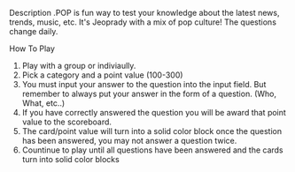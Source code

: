  Description
 .POP is fun way to test your knowledge about the latest news, trends, music, etc. It's Jeoprady with a mix of pop culture! The questions change daily.

How To Play
1. Play with a group or indiviaully. 
2. Pick a category and a point value (100-300)
4. You must input your answer to the question into the input field. But remember to always put your answer in the form of a question. (Who, What, etc..)
5. If you have correctly answered the question you will be award that point value to the scoreboard.
6. The card/point value will turn into  a solid color block once the question has been answered, you may not answer a question twice.
7. Countinue to play until all questions have been answered and the cards turn into solid color blocks
